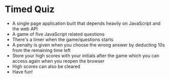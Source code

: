 # Timed Quiz
  - A single page application built that depends heavily on JavaScript and the web API
  - A game of five JavaScript related questions
  - There's a timer when the game/questions starts
  - A penalty is given when you choose the wrong answer by deducting 10s from the remaining time left
  - Store your high scores with your initials after the game which you can access again when you reopen the browser
  - High scores can also be cleared
  - Have fun!
